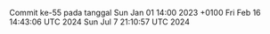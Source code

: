 Commit ke-55 pada tanggal Sun Jan 01 14:00 2023 +0100
Fri Feb 16 14:43:06 UTC 2024
Sun Jul  7 21:10:57 UTC 2024
